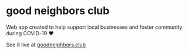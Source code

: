 # good neighbors club

Web app created to help support local businesses and foster community during COVID-19 ♥️

See it live at [goodneighbors.club](http://www.goodneighbors.club/)

